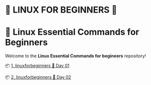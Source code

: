 # 🐧 LINUX FOR BEGINNERS 🐧

# 📁 Linux Essential Commands for Beginners

Welcome to the **Linux Essential Commands for begineers** repository!  

📦 [1. linuxforbeginners 💾 Day 01](./linux-day01.md)

📦 [2. linuxforbeginners 💾 Day 02](./linux-day02.md)
